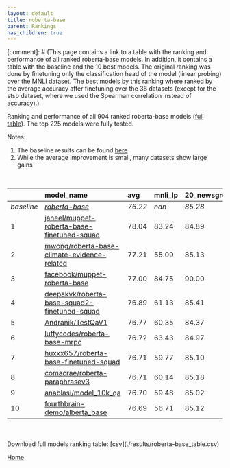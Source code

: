 ```yaml
---
layout: default
title: roberta-base
parent: Rankings
has_children: true
---
```

[comment]: # (This page contains a link to a table with the ranking and performance of all ranked roberta-base models. In addition, it contains a table with the baseline and the 10 best models. The original ranking was done by finetuning only the classification head of the model (linear probing) over the MNLI dataset.  The best models  by this ranking where ranked by the average accuracy after finetuning over the 36 datasets (except for the stsb dataset, where we used the Spearman correlation instead of accuracy).)

Ranking and performance of all 904 ranked roberta-base models ([full table](./results/roberta-base_table.csv)).  The top 225 models were fully tested.

Notes:
1. The baseline results can be found [here](roberta-base_pretrain_scores_table)
1. While the average improvement is small, many datasets show large gains
<br>


|            | model_name                                                                                                                                                                                                                                                                                                                                                                                                                                                                                                                                                                                                                                                                                                                              | avg     | mnli_lp   | 20_newsgroup   | ag_news   | amazon_reviews_multi   | anli    | boolq   | cb      | cola    | copa    | dbpedia   | esnli   | financial_phrasebank   | imdb    | isear   | mnli    | mrpc    | multirc   | poem_sentiment   | qnli    | qqp     | rotten_tomatoes   | rte     | sst2    | sst_5bins   | stsb    | trec_coarse   | trec_fine   | tweet_ev_emoji   | tweet_ev_emotion   | tweet_ev_hate   | tweet_ev_irony   | tweet_ev_offensive   | tweet_ev_sentiment   | wic     | wnli    | wsc     | yahoo_answers   |
|:-----------|:----------------------------------------------------------------------------------------------------------------------------------------------------------------------------------------------------------------------------------------------------------------------------------------------------------------------------------------------------------------------------------------------------------------------------------------------------------------------------------------------------------------------------------------------------------------------------------------------------------------------------------------------------------------------------------------------------------------------------------------|:--------|:----------|:---------------|:----------|:-----------------------|:--------|:--------|:--------|:--------|:--------|:----------|:--------|:-----------------------|:--------|:--------|:--------|:--------|:----------|:-----------------|:--------|:--------|:------------------|:--------|:--------|:------------|:--------|:--------------|:------------|:-----------------|:-------------------|:----------------|:-----------------|:---------------------|:---------------------|:--------|:--------|:--------|:----------------|
| *baseline* | *[roberta-base](roberta-base_pretrain_scores_table)*                                                                                                                                                                                                                                                                                                                                                                                                                                                                                                                                                                                                                                                                                    | *76.22* | *nan*     | *85.28*        | *89.77*   | *66.58*                | *50.35* | *78.69* | *67.77* | *83.53* | *48.70* | *77.30*   | *90.99* | *85.11*                | *93.90* | *72.47* | *86.98* | *87.87* | *61.22*   | *83.94*          | *92.41* | *90.71* | *88.42*           | *72.40* | *94.12* | *56.68*     | *89.92* | *97.11*       | *87.76*     | *46.30*          | *81.82*            | *52.89*         | *71.56*          | *84.55*              | *71.03*              | *65.48* | *54.79* | *63.27* | *72.40*         |
| 1          | [janeel/muppet-roberta-base-finetuned-squad](model_gain_chart?avg=1.81&mnli_lp=nan&20_newsgroup=-0.39&ag_news=-0.10&amazon_reviews_multi=0.58&anli=3.25&boolq=3.69&cb=14.38&cola=-1.65&copa=13.30&dbpedia=0.47&esnli=0.34&financial_phrasebank=0.49&imdb=0.22&isear=0.48&mnli=-0.43&mrpc=1.59&multirc=3.04&poem_sentiment=3.56&qnli=0.29&qqp=0.29&rotten_tomatoes=2.29&rte=11.35&sst2=1.87&sst_5bins=1.47&stsb=1.38&trec_coarse=-0.11&trec_fine=2.84&tweet_ev_emoji=0.16&tweet_ev_emotion=0.37&tweet_ev_hate=1.48&tweet_ev_irony=8.54&tweet_ev_offensive=0.33&tweet_ev_sentiment=0.82&wic=4.74&wnli=-15.35&wsc=0.19&yahoo_answers=-0.47&model_name=janeel%2Fmuppet-roberta-base-finetuned-squad&base_name=roberta-base)                 | 78.04   | 83.24     | 84.89          | 89.67     | 67.16                  | 53.59   | 82.39   | 82.14   | 81.88   | 62.00   | 77.77     | 91.34   | 85.60                  | 94.12   | 72.95   | 86.55   | 89.46   | 64.25     | 87.50            | 92.70   | 91.00   | 90.71             | 83.75   | 95.99   | 58.14       | 91.29   | 97.00         | 90.60       | 46.46            | 82.20              | 54.38           | 80.10            | 84.88                | 71.85                | 70.22   | 39.44   | 63.46   | 71.93           |
| 2          | [mwong/roberta-base-climate-evidence-related](model_gain_chart?avg=0.98&mnli_lp=nan&20_newsgroup=-0.15&ag_news=0.16&amazon_reviews_multi=-0.04&anli=-0.13&boolq=-6.29&cb=9.93&cola=-0.31&copa=35.90&dbpedia=0.41&esnli=-1.35&financial_phrasebank=-0.51&imdb=0.09&isear=0.67&mnli=0.14&mrpc=2.09&multirc=25.91&poem_sentiment=-0.29&qnli=-0.11&qqp=-0.78&rotten_tomatoes=0.51&rte=-0.20&sst2=0.95&sst_5bins=-1.97&stsb=-16.78&trec_coarse=-0.31&trec_fine=-0.36&tweet_ev_emoji=0.27&tweet_ev_emotion=-0.40&tweet_ev_hate=-1.24&tweet_ev_irony=-0.13&tweet_ev_offensive=0.56&tweet_ev_sentiment=-0.69&wic=-10.55&wnli=0.14&wsc=0.19&yahoo_answers=-0.00&model_name=mwong%2Froberta-base-climate-evidence-related&base_name=roberta-base) | 77.21   | 55.09     | 85.13          | 89.93     | 66.54                  | 50.22   | 72.40   | 77.70   | 83.22   | 84.60   | 77.70     | 89.65   | 84.60                  | 93.99   | 73.14   | 87.12   | 89.96   | 87.12     | 83.65            | 92.29   | 89.93   | 88.93             | 72.20   | 95.07   | 54.71       | 73.14   | 96.80         | 87.40       | 46.57            | 81.42              | 51.65           | 71.43            | 85.12                | 70.34                | 54.93   | 54.93   | 63.46   | 72.40           |
| 3          | [facebook/muppet-roberta-base](model_gain_chart?avg=0.78&mnli_lp=nan&20_newsgroup=4.72&ag_news=-0.00&amazon_reviews_multi=19.92&anli=2.25&boolq=3.48&cb=12.59&cola=-2.33&copa=16.30&dbpedia=7.87&esnli=-38.40&financial_phrasebank=-39.01&imdb=-2.16&isear=0.54&mnli=6.06&mrpc=1.10&multirc=2.93&poem_sentiment=10.19&qnli=-7.93&qqp=0.54&rotten_tomatoes=-30.32&rte=-32.96&sst2=-27.06&sst_5bins=38.16&stsb=1.66&trec_coarse=-11.53&trec_fine=9.04&tweet_ev_emoji=36.45&tweet_ev_emotion=-30.71&tweet_ev_hate=23.13&tweet_ev_irony=13.20&tweet_ev_offensive=-12.98&tweet_ev_sentiment=16.04&wic=1.14&wnli=36.31&wsc=0.19&yahoo_answers=-0.50&model_name=facebook%2Fmuppet-roberta-base&base_name=roberta-base)                         | 77.00   | 84.75     | 90.00          | 89.77     | 86.50                  | 52.59   | 82.17   | 80.36   | 81.21   | 65.00   | 85.17     | 52.59   | 46.10                  | 91.74   | 73.01   | 93.04   | 88.97   | 64.15     | 94.14            | 84.48   | 91.25   | 58.10             | 39.44   | 67.06   | 94.84       | 91.58   | 85.58         | 96.80       | 82.76            | 51.11              | 76.02           | 84.77            | 71.57                | 87.07                | 66.61   | 91.10   | 63.46   | 71.90           |
| 4          | [deepakvk/roberta-base-squad2-finetuned-squad](model_gain_chart?avg=0.67&mnli_lp=nan&20_newsgroup=0.13&ag_news=-0.40&amazon_reviews_multi=0.04&anli=1.87&boolq=0.42&cb=1.88&cola=-0.79&copa=6.30&dbpedia=0.31&esnli=-0.35&financial_phrasebank=3.69&imdb=-0.47&isear=-0.63&mnli=-0.49&mrpc=0.37&multirc=2.29&poem_sentiment=1.63&qnli=0.43&qqp=-0.02&rotten_tomatoes=-0.90&rte=4.86&sst2=-1.00&sst_5bins=-0.07&stsb=0.18&trec_coarse=0.69&trec_fine=1.24&tweet_ev_emoji=-0.70&tweet_ev_emotion=-0.68&tweet_ev_hate=0.61&tweet_ev_irony=-0.01&tweet_ev_offensive=-0.72&tweet_ev_sentiment=-1.02&wic=4.11&wnli=1.55&wsc=0.19&yahoo_answers=-0.40&model_name=deepakvk%2Froberta-base-squad2-finetuned-squad&base_name=roberta-base)        | 76.89   | 61.13     | 85.41          | 89.37     | 66.62                  | 52.22   | 79.11   | 69.64   | 82.74   | 55.00   | 77.60     | 90.65   | 88.80                  | 93.43   | 71.84   | 86.49   | 88.24   | 63.51     | 85.58            | 92.84   | 90.69   | 87.52             | 77.26   | 93.12   | 56.61       | 90.09   | 97.80         | 89.00       | 45.60            | 81.14              | 53.50           | 71.56            | 83.84                | 70.01                | 69.59   | 56.34   | 63.46   | 72.00           |
| 5          | [Andranik/TestQaV1](model_gain_chart?avg=0.54&mnli_lp=nan&20_newsgroup=-0.91&ag_news=-0.00&amazon_reviews_multi=0.14&anli=0.40&boolq=0.48&cb=1.88&cola=-1.75&copa=6.30&dbpedia=0.27&esnli=-0.08&financial_phrasebank=1.29&imdb=-0.32&isear=-0.96&mnli=-0.21&mrpc=-0.86&multirc=0.19&poem_sentiment=1.63&qnli=0.45&qqp=-0.03&rotten_tomatoes=-0.62&rte=2.69&sst2=-0.65&sst_5bins=0.83&stsb=-0.06&trec_coarse=0.49&trec_fine=1.24&tweet_ev_emoji=0.37&tweet_ev_emotion=-0.96&tweet_ev_hate=2.63&tweet_ev_irony=0.25&tweet_ev_offensive=-0.60&tweet_ev_sentiment=0.42&wic=3.17&wnli=1.55&wsc=0.19&yahoo_answers=0.66&model_name=Andranik%2FTestQaV1&base_name=roberta-base)                                                                | 76.77   | 60.35     | 84.37          | 89.77     | 66.72                  | 50.75   | 79.17   | 69.64   | 81.78   | 55.00   | 77.57     | 90.91   | 86.40                  | 93.58   | 71.51   | 86.77   | 87.01   | 61.41     | 85.58            | 92.86   | 90.68   | 87.80             | 75.09   | 93.46   | 57.51       | 89.86   | 97.60         | 89.00       | 46.68            | 80.86              | 55.52           | 71.81            | 83.95                | 71.45                | 68.65   | 56.34   | 63.46   | 73.07           |
| 6          | [luffycodes/roberta-base-mrpc](model_gain_chart?avg=0.49&mnli_lp=nan&20_newsgroup=-0.31&ag_news=-0.04&amazon_reviews_multi=0.50&anli=0.37&boolq=1.15&cb=3.66&cola=-0.02&copa=4.30&dbpedia=0.27&esnli=0.12&financial_phrasebank=2.49&imdb=-0.06&isear=0.35&mnli=0.03&mrpc=0.37&multirc=0.73&poem_sentiment=2.60&qnli=-0.35&qqp=-0.05&rotten_tomatoes=0.04&rte=1.25&sst2=0.15&sst_5bins=0.02&stsb=0.44&trec_coarse=-0.51&trec_fine=0.24&tweet_ev_emoji=-0.14&tweet_ev_emotion=0.44&tweet_ev_hate=-0.84&tweet_ev_irony=-0.13&tweet_ev_offensive=0.68&tweet_ev_sentiment=-1.50&wic=1.14&wnli=1.55&wsc=-0.77&yahoo_answers=-0.40&model_name=luffycodes%2Froberta-base-mrpc&base_name=roberta-base)                                           | 76.72   | 63.43     | 84.97          | 89.73     | 67.08                  | 50.72   | 79.85   | 71.43   | 83.51   | 53.00   | 77.57     | 91.11   | 87.60                  | 93.84   | 72.82   | 87.01   | 88.24   | 61.94     | 86.54            | 92.06   | 90.67   | 88.46             | 73.65   | 94.27   | 56.70       | 90.36   | 96.60         | 88.00       | 46.16            | 82.27              | 52.05           | 71.43            | 85.23                | 69.53                | 66.61   | 56.34   | 62.50   | 72.00           |
| 7          | [huxxx657/roberta-base-finetuned-squad](model_gain_chart?avg=0.49&mnli_lp=nan&20_newsgroup=-0.18&ag_news=-0.04&amazon_reviews_multi=-0.66&anli=1.15&boolq=0.60&cb=1.88&cola=-0.41&copa=6.30&dbpedia=0.00&esnli=-0.30&financial_phrasebank=2.69&imdb=-0.49&isear=-1.35&mnli=0.07&mrpc=-0.37&multirc=0.25&poem_sentiment=1.63&qnli=0.47&qqp=0.30&rotten_tomatoes=-1.09&rte=3.41&sst2=-0.88&sst_5bins=-0.16&stsb=-0.07&trec_coarse=0.69&trec_fine=0.64&tweet_ev_emoji=-0.56&tweet_ev_emotion=0.30&tweet_ev_hate=-0.07&tweet_ev_irony=-0.52&tweet_ev_offensive=-0.48&tweet_ev_sentiment=-1.52&wic=4.27&wnli=1.55&wsc=0.19&yahoo_answers=0.36&model_name=huxxx657%2Froberta-base-finetuned-squad&base_name=roberta-base)                     | 76.71   | 59.77     | 85.10          | 89.73     | 65.92                  | 51.50   | 79.30   | 69.64   | 83.13   | 55.00   | 77.30     | 90.70   | 87.80                  | 93.41   | 71.12   | 87.05   | 87.50   | 61.47     | 85.58            | 92.88   | 91.01   | 87.34             | 75.81   | 93.23   | 56.52       | 89.85   | 97.80         | 88.40       | 45.74            | 82.13              | 52.83           | 71.05            | 84.07                | 69.51                | 69.75   | 56.34   | 63.46   | 72.77           |
| 8          | [comacrae/roberta-paraphrasev3](model_gain_chart?avg=0.49&mnli_lp=nan&20_newsgroup=-0.10&ag_news=0.13&amazon_reviews_multi=-0.52&anli=1.22&boolq=0.82&cb=3.66&cola=-1.08&copa=6.30&dbpedia=-0.09&esnli=-0.14&financial_phrasebank=-0.61&imdb=-0.43&isear=-1.22&mnli=0.13&mrpc=-0.12&multirc=1.76&poem_sentiment=2.60&qnli=0.73&qqp=-0.06&rotten_tomatoes=-0.71&rte=4.86&sst2=0.84&sst_5bins=-0.88&stsb=-0.18&trec_coarse=-0.31&trec_fine=-0.16&tweet_ev_emoji=-0.16&tweet_ev_emotion=-0.47&tweet_ev_hate=-1.24&tweet_ev_irony=-0.13&tweet_ev_offensive=-0.48&tweet_ev_sentiment=0.20&wic=1.29&wnli=1.55&wsc=0.19&yahoo_answers=0.36&model_name=comacrae%2Froberta-paraphrasev3&base_name=roberta-base)                                  | 76.71   | 60.14     | 85.18          | 89.90     | 66.06                  | 51.56   | 79.51   | 71.43   | 82.45   | 55.00   | 77.20     | 90.85   | 84.50                  | 93.47   | 71.25   | 87.11   | 87.75   | 62.97     | 86.54            | 93.14   | 90.65   | 87.71             | 77.26   | 94.95   | 55.79       | 89.74   | 96.80         | 87.60       | 46.15            | 81.35              | 51.65           | 71.43            | 84.07                | 71.23                | 66.77   | 56.34   | 63.46   | 72.77           |
| 9          | [anablasi/model_10k_qa](model_gain_chart?avg=0.48&mnli_lp=nan&20_newsgroup=-0.26&ag_news=-0.44&amazon_reviews_multi=-0.02&anli=0.68&boolq=0.94&cb=5.45&cola=-1.37&copa=6.30&dbpedia=0.87&esnli=-0.32&financial_phrasebank=1.89&imdb=-0.40&isear=0.28&mnli=-0.20&mrpc=-0.86&multirc=1.51&poem_sentiment=-0.29&qnli=0.32&qqp=-0.55&rotten_tomatoes=-0.90&rte=3.77&sst2=-1.00&sst_5bins=-4.14&stsb=0.34&trec_coarse=-0.31&trec_fine=0.44&tweet_ev_emoji=-0.75&tweet_ev_emotion=0.51&tweet_ev_hate=-1.04&tweet_ev_irony=1.65&tweet_ev_offensive=-1.53&tweet_ev_sentiment=0.62&wic=4.27&wnli=1.55&wsc=0.19&yahoo_answers=-0.10&model_name=anablasi%2Fmodel_10k_qa&base_name=roberta-base)                                                    | 76.70   | 59.48     | 85.02          | 89.33     | 66.56                  | 51.03   | 79.63   | 73.21   | 82.17   | 55.00   | 78.17     | 90.68   | 87.00                  | 93.50   | 72.75   | 86.78   | 87.01   | 62.73     | 83.65            | 92.73   | 90.17   | 87.52             | 76.17   | 93.12   | 52.53       | 90.25   | 96.80         | 88.20       | 45.56            | 82.34              | 51.85           | 73.21            | 83.02                | 71.65                | 69.75   | 56.34   | 63.46   | 72.30           |
| 10         | [fourthbrain-demo/alberta_base](model_gain_chart?avg=0.46&mnli_lp=nan&20_newsgroup=-0.16&ag_news=0.56&amazon_reviews_multi=-0.38&anli=1.40&boolq=1.46&cb=1.88&cola=-0.79&copa=6.30&dbpedia=-0.30&esnli=-0.07&financial_phrasebank=-2.41&imdb=-0.09&isear=0.80&mnli=0.10&mrpc=-2.33&multirc=0.52&poem_sentiment=3.56&qnli=0.23&qqp=0.71&rotten_tomatoes=0.13&rte=-1.28&sst2=0.15&sst_5bins=-0.25&stsb=-0.45&trec_coarse=0.29&trec_fine=0.24&tweet_ev_emoji=0.47&tweet_ev_emotion=0.80&tweet_ev_hate=1.35&tweet_ev_irony=0.89&tweet_ev_offensive=-0.37&tweet_ev_sentiment=-0.48&wic=2.08&wnli=1.55&wsc=0.19&yahoo_answers=0.40&model_name=fourthbrain-demo%2Falberta_base&base_name=roberta-base)                                         | 76.69   | 56.71     | 85.12          | 90.33     | 66.20                  | 51.75   | 80.15   | 69.64   | 82.74   | 55.00   | 77.00     | 90.92   | 82.70                  | 93.81   | 73.27   | 87.08   | 85.54   | 61.74     | 87.50            | 92.64   | 91.42   | 88.56             | 71.12   | 94.27   | 56.43       | 89.47   | 97.40         | 88.00       | 46.77            | 82.62              | 54.24           | 72.45            | 84.19                | 70.56                | 67.55   | 56.34   | 63.46   | 72.80           |


<br>
<br>
Download full models ranking table: [csv](./results/roberta-base_table.csv)

[Home](Home)